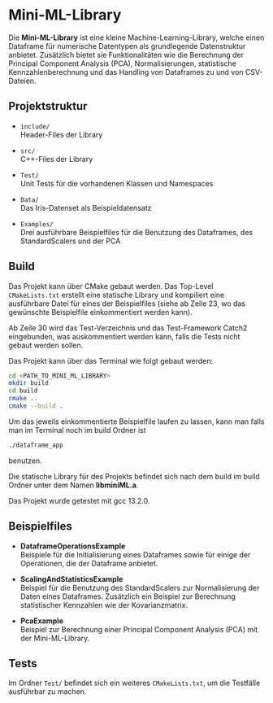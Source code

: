 # Mini-ML-Library

Die **Mini-ML-Library** ist eine kleine Machine-Learning-Library, welche einen Dataframe für numerische Datentypen als grundlegende Datenstruktur anbietet. Zusätzlich bietet sie Funktionalitäten wie die Berechnung der Principal Component Analysis (PCA), Normalisierungen, statistische Kennzahlenberechnung und das Handling von Dataframes zu und von CSV-Dateien.

## Projektstruktur

- `include/`  
  Header-Files der Library

- `src/`  
  C++-Files der Library

- `Test/`  
  Unit Tests für die vorhandenen Klassen und Namespaces

- `Data/`  
  Das Iris-Datenset als Beispieldatensatz

- `Examples/`  
  Drei ausführbare Beispielfiles für die Benutzung des Dataframes, des StandardScalers und der PCA

## Build

Das Projekt kann über CMake gebaut werden. Das Top-Level `CMakeLists.txt` erstellt eine statische Library und kompiliert eine ausführbare Datei für eines der Beispielfiles (siehe ab Zeile 23, wo das gewünschte Beispielfile einkommentiert werden kann). 

Ab Zeile 30 wird das Test-Verzeichnis und das Test-Framework Catch2 eingebunden, was auskommentiert werden kann, falls die Tests nicht gebaut werden sollen.

Das Projekt kann über das Terminal wie folgt gebaut werden:

```bash
cd <PATH_TO_MINI_ML_LIBRARY>
mkdir build
cd build
cmake ..
cmake --build .

```

Um das jeweils einkommentierte Beispielfile laufen zu lassen, kann man falls man im Terminal noch im build Ordner ist

```bash
./dataframe_app

```

benutzen.

Die statische Library für des Projekts befindet sich nach dem build im build Ordner unter dem Namen **libminiML.a**. 

Das Projekt wurde getestet mit gcc 13.2.0.


## Beispielfiles

- **DataframeOperationsExample**  
  Beispiele für die Initialisierung eines Dataframes sowie für einige der Operationen, die der Dataframe anbietet.

- **ScalingAndStatisticsExample**  
  Beispiel für die Benutzung des StandardScalers zur Normalisierung der Daten eines Dataframes. Zusätzlich ein Beispiel zur Berechnung statistischer Kennzahlen wie der Kovarianzmatrix.

- **PcaExample**  
  Beispiel zur Berechnung einer Principal Component Analysis (PCA) mit der Mini-ML-Library.

## Tests

Im Ordner `Test/` befindet sich ein weiteres `CMakeLists.txt`, um die Testfälle ausführbar zu machen.
